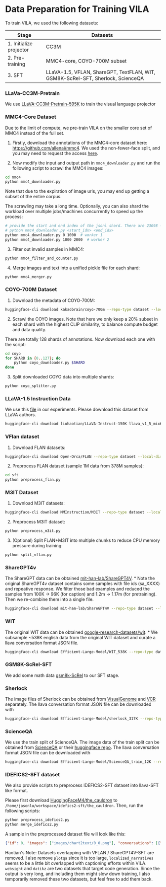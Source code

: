 # Data Preparation for Training VILA

To train VILA, we used the following datasets:

| Stage                   | Datasets                                                                         |
| ----------------------- | -------------------------------------------------------------------------------- |
| 1. Initialize projector | CC3M                                                                             |
| 2. Pre-training         | MMC4-core, COYO-700M subset                                                      |
| 3. SFT                  | LLaVA-1.5, VFLAN, ShareGPT, TextFLAN, WIT, GSM8K-ScRel-SFT, Sherlock, ScienceQA |

### LLaVa-CC3M-Pretrain

We use [LLaVA-CC3M-Pretrain-595K](https://huggingface.co/datasets/liuhaotian/LLaVA-CC3M-Pretrain-595K/blob/main/chat.json) to train the visual language projector

### MMC4-Core Dataset

Due to the limit of compute, we pre-train VILA on the smaller core set of MMC4 instead of the full set.

1. Firstly, download the annotations of the MMC4-core dataset here: https://github.com/allenai/mmc4. We used the non-fewer-face split, and you may need to request the access [here](https://forms.gle/VYtcNY8aYaUANK9f8).

2. Now modify the input and output path in `mmc4_downloader.py` and run the following script to scrawl the MMC4 images:

```bash
cd mmc4
python mmc4_downloader.py
```

Note that due to the expiration of image urls, you may end up getting a subset of the entire corpus.

The scrawling may take a long time. Optionally, you can also shard the workload over multiple jobs/machines concurrently to speed up the process:

```bash
# provide the start and end index of the jsonl shard. There are 23098 - 14 shards totally
# python mmc4_downloader.py <start_idx> <end_idx>
python mmc4_downloader.py 0 1000  # worker 1
python mmc4_downloader.py 1000 2000  # worker 2
```

3. Filter out invalid samples in MMC4:

```bash
python mmc4_filter_and_counter.py
```

4. Merge images and text into a unified pickle file for each shard:

```bash
python mmc4_merger.py
```

### COYO-700M Dataset

1. Download the metadata of COYO-700M:

```bash
huggingface-cli download kakaobrain/coyo-700m --repo-type dataset --local-dir coyo-700m --local-dir-use-symlinks False
```

2. Scrawl the COYO images. Note that here we only keep a 20% subset in each shard with the highest CLIP similarity, to balance compute budget and data quality.

There are totally 128 shards of annotations. Now download each one with the script:

```bash
cd coyo
for SHARD in {0..127}; do
    python coyo_downloader.py $SHARD
done
```

3. Split downloaded COYO data into multiple shards:

```bash
python coyo_splitter.py
```

### LLaVA-1.5 Instruction Data

We use this [file](https://huggingface.co/datasets/liuhaotian/LLaVA-Instruct-150K/blob/main/llava_v1_5_mix665k.json) in our experiments. Please download this dataset from LLaVA authors.

```bash
huggingface-cli download liuhaotian/LLaVA-Instruct-150K llava_v1_5_mix665k.json --repo-type dataset
```

### VFlan dataset

1. Download FLAN datasets:

```bash
huggingface-cli download Open-Orca/FLAN --repo-type dataset --local-dir FLAN --local-dir-use-symlinks False
```

2. Preprocess FLAN dataset (sample 1M data from 378M samples):

```bash
cd sft
python preprocess_flan.py
```

### M3IT Dataset

1. Download M3IT datasets:

```bash
huggingface-cli download MMInstruction/M3IT --repo-type dataset --local-dir M3IT --local-dir-use-symlinks False
```

2. Preprocess M3IT dataset:

```bash
python preprocess_m3it.py
```

3. (Optional) Split FLAN+M3IT into multiple chunks to reduce CPU memory pressure during training:

```bash
python split_vflan.py
```

### ShareGPT4v

The ShareGPT data can be obtained [mit-han-lab/ShareGPT4V](https://huggingface.co/datasets/mit-han-lab/ShareGPT4V). \* Note the original ShareGPT4v dataset contains some samples with file ids (sa_XXXX) and repeative response. We filter those bad examples and reduced the samples from 100K -> 96K (for caption) and 1.2m -> 1.17m (for pretraining). Then we re-combine them into a single file.

```bash
huggingface-cli download mit-han-lab/ShareGPT4V --repo-type dataset --local-dir coyo-700m --local-dir-use-symlinks False
```

### WIT

The original WIT data can be obtained [google-research-datasets/wit](https://github.com/google-research-datasets/wit/tree/main). \* We subsample ~538K english data from the original WIT dataset and curate a llava conversation format JSON file.

```bash
huggingface-cli download Efficient-Large-Model/WIT_538K --repo-type dataset --local-dir WIT --local-dir-use-symlinks False
```

### GSM8K-ScRel-SFT

We add some math data [gsm8k-ScRel](https://github.com/OFA-Sys/gsm8k-ScRel/blob/main/data/train_use.jsonl) to our SFT stage.

### Sherlock

The image files of Sherlock can be obtained from [VisualGenome](https://visualgenome.org/api/v0/api_home.html) and [VCR](https://visualcommonsense.com/download/) separately. The llava conversation format JSON file can be downloaded with

```bash
huggingface-cli download Efficient-Large-Model/sherlock_317K --repo-type dataset --local-dir sherlock --local-dir-use-symlinks False
```

### ScienceQA 

We use the train split of ScienceQA. The image data of the train split can be obtained from [ScienceQA](https://huggingface.co/datasets/derek-thomas/ScienceQA) or their [huggingface repo](https://huggingface.co/datasets/derek-thomas/ScienceQA). The llava conversation format JSON file can be downloaded with

```bash
huggingface-cli download Efficient-Large-Model/ScienceQA_train_12K --repo-type dataset --local-dir scienceqa --local-dir-use-symlinks False
```

### IDEFICS2-SFT dataset

We also provide scripts to preprocess IDEFICS2-SFT dataset into llava-SFT like format. 

Please first download [HuggingFaceM4/the_cauldron](https://huggingface.co/datasets/HuggingFaceM4/the_cauldron) to `/home/jasonlu/workspace/idefics2-sft/the_cauldron`. Then, run the following scripts:

```bash
python preprocess_idefics2.py
python merge_idefics2.py
```

A sample in the preprocessed dataset file will look like this:

```json
{"id": 0, "images": ["images/chart2text/0_0.png"], "conversations": [{"from": "human", "value": "<image>\nPlease clarify the meaning conveyed by this graph."}, {"from": "gpt", "value": "This statistic presents the reach of the most popular social networks among female beauty consumers in the United States as of August 2016. During the survey period, 62 percent of respondents had an Instagram account."}]}
```

Haotian's Note: Datasets overlapping with VFLAN / ShareGPT4V-SFT are removed. I also remove `plotqa` since it is too large, `localized_narratives` seems to be a little bit overlapped with captioning efforts within VILA. `websight` and `datikz` are two datasets that target code generation. Since the output is very long, and including them might slow down training, I also temporarily removed these two datasets, but feel free to add them back.

